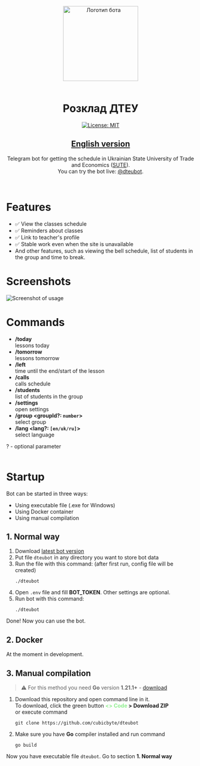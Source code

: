 <div align="center">

<img src="https://user-images.githubusercontent.com/81159301/193612153-e085ffb7-230b-413c-a7b2-c450536cd397.png" alt="Логотип бота" width="200"><br><br>

# Розклад ДТЕУ
[![License: MIT](https://img.shields.io/badge/License-MIT-yellow.svg)](LICENSE)
## [English version](README.en.md)

Telegram bot for getting the schedule in Ukrainian State University of Trade and Economics ([SUTE](https://knute.edu.ua)).<br>
You can try the bot live: [@dteubot](https://t.me/dteubot).

</div><br>


# Features

- ✅ View the classes schedule
- ✅ Reminders about classes
- ✅ Link to teacher's profile
- ✅ Stable work even when the site is unavailable
- And other features, such as viewing the bell schedule, list of students in the group and time to break.

# Screenshots

![Screenshot of usage](https://github.com/cubicbyte/dteubot/assets/81159301/554f4df6-9812-4a65-b06e-9a6fd47df889)


# Commands

* **/today**<br>
  lessons today
* **/tomorrow**<br>
  lessons tomorrow
* **/left**<br>
  time until the end/start of the lesson
* **/calls**<br>
  calls schedule
* **/students**<br>
  list of students in the group
* **/settings**<br>
  open settings
* **/group \<groupId?: `number`\>**<br>
  select group
* **/lang \<lang?: `[en/uk/ru]`\>**<br>
  select language

? - optional parameter
<br><br>


# Startup

Bot can be started in three ways:
- Using executable file (.exe for Windows)
- Using Docker container
- Using manual compilation

## 1. Normal way

1. Download [latest bot version](https://github.com/cubicbyte/dteubot/releases/latest)
2. Put file `dteubot` in any directory you want to store bot data
3. Run the file with this command: (after first run, config file will be created)
   ```shell
   ./dteubot
   ```
4. Open `.env` file and fill **BOT_TOKEN**. Other settings are optional.
5. Run bot with this command:
   ```shell
   ./dteubot
   ```

Done! Now you can use the bot.

## 2. Docker

At the moment in development.

## 3. Manual compilation

> :warning: For this method you need **Go** version **1.21.1+** - [download](https://golang.org/dl/)

1. Download this repository and open command line in it.<br>
   To download, click the green button **<span style="color: lightgreen;"><> Code</span> > Download ZIP**<br>
   or execute command
   ```shell
   git clone https://github.com/cubicbyte/dteubot
   ```
2. Make sure you have **Go** compiler installed and run command
   ```shell
   go build
   ```

Now you have executable file `dteubot`. Go to section **1. Normal way**
